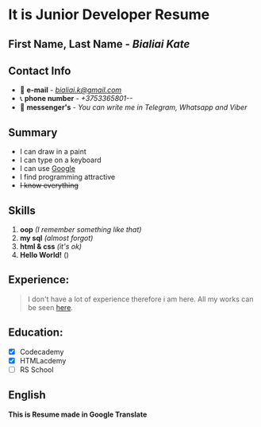 # It is Junior Developer Resume

## First Name, Last Name - *Bialiai Kate*

## Contact Info 
  * :email: **e-mail** - *bialiai.k@gmail.com*
  * :telephone_receiver: **phone number** - *+3753365801--*
  * :iphone: **messenger's** - *You can write me in Telegram, Whatsapp and Viber*
          
## Summary 
  * I can draw in a paint
  * I can type on a keyboard
  * I can use [Google](https://www.google.com/)
  * I find programming attractive
  * ~~I know everything~~ 


## Skills 
  1. **oop** *(I remember something like that)*
  2. **my sql** *(almost forgot)*
  3. **html & css** *(it's ok)*
  4. **Hello World!** ()
         

## Experience:
  > I don't have a lot of experience therefore i am here.
  > All my works can be seen [here](https://github.com/BialiaiKatsiaryna).
       

## Education:
  - [x] Codecademy
  - [x] HTMLacdemy
  - [ ] RS School
        
## English 
  **This is Resume made in Google Translate**
           
